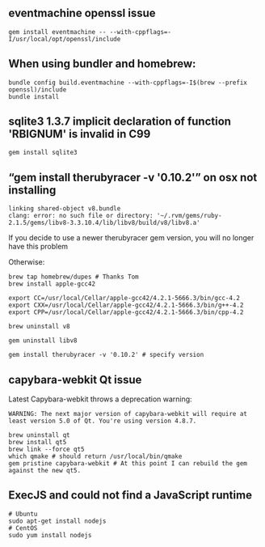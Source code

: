 eventmachine openssl issue
---
```shell
gem install eventmachine -- --with-cppflags=-I/usr/local/opt/openssl/include 
```

When using bundler and homebrew:
---
```shell
bundle config build.eventmachine --with-cppflags=-I$(brew --prefix openssl)/include
bundle install
```

sqlite3 1.3.7 implicit declaration of function 'RBIGNUM' is invalid in C99
---
```shell
gem install sqlite3
```
“gem install therubyracer -v '0.10.2'” on osx not installing
---
```
linking shared-object v8.bundle
clang: error: no such file or directory: '~/.rvm/gems/ruby-2.1.5/gems/libv8-3.3.10.4/lib/libv8/build/v8/libv8.a'
```
If you decide to use a newer therubyracer gem version, you will no longer have this problem

Otherwise:
```shell
brew tap homebrew/dupes # Thanks Tom
brew install apple-gcc42

export CC=/usr/local/Cellar/apple-gcc42/4.2.1-5666.3/bin/gcc-4.2
export CXX=/usr/local/Cellar/apple-gcc42/4.2.1-5666.3/bin/g++-4.2
export CPP=/usr/local/Cellar/apple-gcc42/4.2.1-5666.3/bin/cpp-4.2

brew uninstall v8

gem uninstall libv8

gem install therubyracer -v '0.10.2' # specify version
```
capybara-webkit Qt issue
---
Latest Capybara-webkit throws a deprecation warning:
```
WARNING: The next major version of capybara-webkit will require at least version 5.0 of Qt. You're using version 4.8.7.
```

```shell
brew uninstall qt
brew install qt5
brew link --force qt5
which qmake # should return /usr/local/bin/qmake
gem pristine capybara-webkit # At this point I can rebuild the gem against the new qt5.
```
ExecJS and could not find a JavaScript runtime
---
```
# Ubuntu
sudo apt-get install nodejs
# CentOS
sudo yum install nodejs
```
